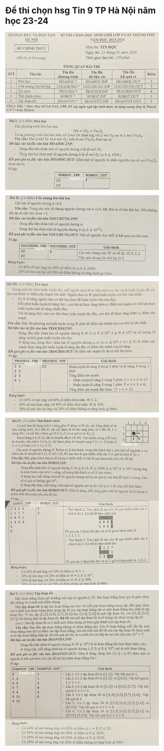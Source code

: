 # Đề thi chọn hsg Tin 9 TP Hà Nội năm học 23-24

![](hno923b0.jpg)

![](hno923b1.jpg)

![](hno923b2.jpg)

![](hno923b3.jpg)

![](hno923b4.jpg)

![](hno923b5.jpg)
